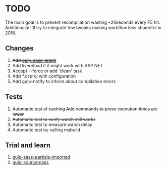 # TODO

The main goal is to prevent recompilation wasting ~20seconds every F5 hit.
Additionally I'll try to integrate few tweaks making workflow less shameful in 2016.

## Changes

1. ~~Add [gulp-sass-graph](https://www.npmjs.com/package/gulp-sass-graph)~~
1. Add livereload if it might work with ASP.NET
1. Accept --force or add 'clean' task
1. Add *.csproj with configuration
1. Add gulp-notify to inform about compilation errors

## Tests

1. ~~Automatic test of caching~~
    ~~Add commands to prove execution times are lower~~
1. ~~Automatic test to verify watch still works~~
1. Automatic test to measure watch delay
1. Automatic test by calling msbuild

## Trial and learn

1. [gulp-sass-partials-imported](https://github.com/G100g/gulp-sass-partials-imported)
1. [gulp-sourcemaps](https://github.com/altmind/gulp-sass)
